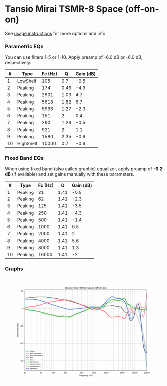 # Tansio Mirai TSMR-8 Space (off-on-on)
See [usage instructions](https://github.com/jaakkopasanen/AutoEq#usage) for more options and info.

### Parametric EQs
You can use filters 1-5 or 1-10. Apply preamp of -6.0 dB or -6.0 dB, respectively.

|   # | Type      |   Fc (Hz) |    Q |   Gain (dB) |
|-----|-----------|-----------|------|-------------|
|   1 | LowShelf  |       105 | 0.7  |        -0.5 |
|   2 | Peaking   |       174 | 0.46 |        -4.9 |
|   3 | Peaking   |      2901 | 1.03 |         4.7 |
|   4 | Peaking   |      5618 | 1.82 |         6.7 |
|   5 | Peaking   |      5996 | 1.27 |        -2.3 |
|   6 | Peaking   |       151 | 2    |         0.4 |
|   7 | Peaking   |       290 | 1.26 |        -0.5 |
|   8 | Peaking   |       921 | 2    |         1.1 |
|   9 | Peaking   |      1580 | 2.35 |        -0.6 |
|  10 | HighShelf |     10000 | 0.7  |        -0.6 |

### Fixed Band EQs
When using fixed band (also called graphic) equalizer, apply preamp of **-6.2 dB** (if available) and set gains manually with these parameters.

|   # | Type    |   Fc (Hz) |    Q |   Gain (dB) |
|-----|---------|-----------|------|-------------|
|   1 | Peaking |        31 | 1.41 |        -0.5 |
|   2 | Peaking |        62 | 1.41 |        -2.3 |
|   3 | Peaking |       125 | 1.41 |        -3.5 |
|   4 | Peaking |       250 | 1.41 |        -4.3 |
|   5 | Peaking |       500 | 1.41 |        -1.4 |
|   6 | Peaking |      1000 | 1.41 |         0.5 |
|   7 | Peaking |      2000 | 1.41 |         2   |
|   8 | Peaking |      4000 | 1.41 |         5.6 |
|   9 | Peaking |      8000 | 1.41 |         1.3 |
|  10 | Peaking |     16000 | 1.41 |        -2   |

### Graphs
![](./Tansio%20Mirai%20TSMR-8%20Space%20(off-on-on).png)
